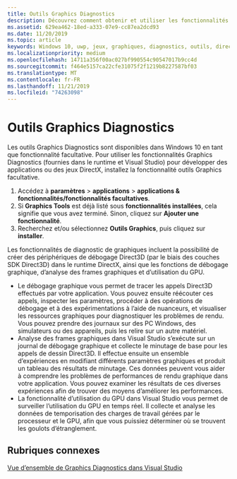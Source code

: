 ```yaml
---
title: Outils Graphics Diagnostics
description: Découvrez comment obtenir et utiliser les fonctionnalités de diagnostic de graphiques, notamment le débogage graphique, l’analyse des frames graphiques et l’utilisation du processeur graphique (GPU) dans Visual Studio.
ms.assetid: 629ea462-18ed-a333-07e9-cc87ea2dcd93
ms.date: 11/20/2019
ms.topic: article
keywords: Windows 10, uwp, jeux, graphiques, diagnostics, outils, directx
ms.localizationpriority: medium
ms.openlocfilehash: 14711a356f00ac027bf990554c90547017b9cc4d
ms.sourcegitcommit: f464e5157ca22cfe31075f2f1219b8227587bf03
ms.translationtype: MT
ms.contentlocale: fr-FR
ms.lasthandoff: 11/21/2019
ms.locfileid: "74263098"
---
```

# <a name="graphics-diagnostics-tools"></a>Outils Graphics Diagnostics

Les outils Graphics Diagnostics sont disponibles dans Windows 10 en tant que fonctionnalité facultative. Pour utiliser les fonctionnalités Graphics Diagnostics (fournies dans le runtime et Visual Studio) pour développer des applications ou des jeux DirectX, installez la fonctionnalité outils Graphics facultative.

1. Accédez à **paramètres** > **applications** > **applications & fonctionnalités/fonctionnalités facultatives**.
2. Si **Graphics Tools** est déjà listé sous **fonctionnalités installées**, cela signifie que vous avez terminé. Sinon, cliquez sur **Ajouter une fonctionnalité**.
3. Recherchez et/ou sélectionnez **Outils Graphics**, puis cliquez sur **installer**.

Les fonctionnalités de diagnostic de graphiques incluent la possibilité de créer des périphériques de débogage Direct3D (par le biais des couches SDK Direct3D) dans le runtime DirectX, ainsi que les fonctions de débogage graphique, d’analyse des frames graphiques et d’utilisation du GPU.

-   Le débogage graphique vous permet de tracer les appels Direct3D effectués par votre application. Vous pouvez ensuite réécouter ces appels, inspecter les paramètres, procéder à des opérations de débogage et à des expérimentations à l’aide de nuanceurs, et visualiser les ressources graphiques pour diagnostiquer les problèmes de rendu. Vous pouvez prendre des journaux sur des PC Windows, des simulateurs ou des appareils, puis les relire sur un autre matériel.
-   Analyse des frames graphiques dans Visual Studio s’exécute sur un journal de débogage graphique et collecte le minutage de base pour les appels de dessin Direct3D. Il effectue ensuite un ensemble d’expériences en modifiant différents paramètres graphiques et produit un tableau des résultats de minutage. Ces données peuvent vous aider à comprendre les problèmes de performances de rendu graphique dans votre application. Vous pouvez examiner les résultats de ces diverses expériences afin de trouver des moyens d’améliorer les performances.
-   La fonctionnalité d’utilisation du GPU dans Visual Studio vous permet de surveiller l’utilisation du GPU en temps réel. Il collecte et analyse les données de temporisation des charges de travail gérées par le processeur et le GPU, afin que vous puissiez déterminer où se trouvent les goulots d’étranglement.

## <a name="related-topics"></a>Rubriques connexes

[Vue d’ensemble de Graphics Diagnostics dans Visual Studio](/visualstudio/debugger/overview-of-visual-studio-graphics-diagnostics?view=vs-2015)